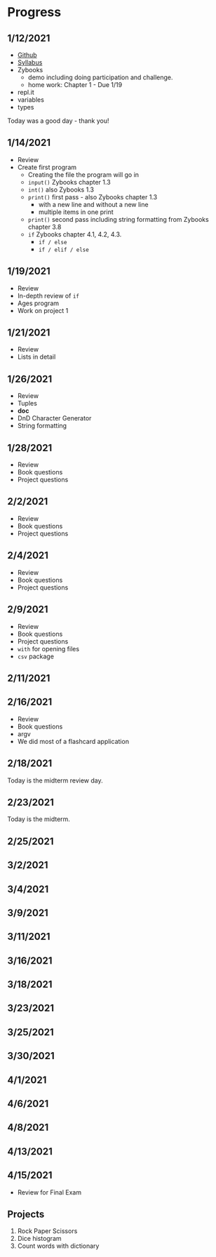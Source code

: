# Progress

## 1/12/2021

* [Github](https://github.com/pkivolowitz/CSC1100-S-2021)
* [Syllabus](https://github.com/pkivolowitz/CSC1100-S-2021/tree/main/SYLLABUS)
* Zybooks
   * demo including doing participation and challenge.
   * home work: Chapter 1 - Due 1/19
* repl.it
* variables
* types

Today was a good day - thank you!

## 1/14/2021

* Review
* Create first program
   * Creating the file the program will go in
   * `input()` Zybooks chapter 1.3
   * `int()` also Zybooks 1.3
   * `print()` first pass - also Zybooks chapter 1.3
      * with a new line and without a new line
	  * multiple items in one print
   * `print()` second pass including string formatting from Zybooks chapter 3.8
   * `if` Zybooks chapter 4.1, 4.2, 4.3.
      * `if / else` 
      * `if / elif / else`

## 1/19/2021

* Review
* In-depth review of `if`
* Ages program
* Work on project 1

## 1/21/2021

* Review
* Lists in detail

## 1/26/2021

* Review
* Tuples
* __doc__
* DnD Character Generator
* String formatting

## 1/28/2021

* Review
* Book questions
* Project questions

## 2/2/2021

* Review
* Book questions
* Project questions

## 2/4/2021

* Review
* Book questions
* Project questions

## 2/9/2021

* Review
* Book questions
* Project questions
* `with` for opening files
* `csv` package

## 2/11/2021

## 2/16/2021

* Review
* Book questions
* argv
* We did most of a flashcard application

## 2/18/2021

Today is the midterm review day.

## 2/23/2021

Today is the midterm.

## 2/25/2021

## 3/2/2021

## 3/4/2021

## 3/9/2021

## 3/11/2021

## 3/16/2021

## 3/18/2021

## 3/23/2021

## 3/25/2021

## 3/30/2021

## 4/1/2021

## 4/6/2021

## 4/8/2021

## 4/13/2021

## 4/15/2021

* Review for Final Exam

## Projects

1. Rock Paper Scissors
2. Dice histogram
3. Count words with dictionary
